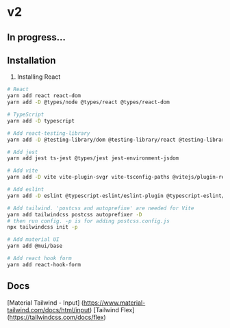 # v2

## In progress...

## Installation

1. Installing React

```bash
# React
yarn add react react-dom
yarn add -D @types/node @types/react @types/react-dom

# TypeScript
yarn add -D typescript

# Add react-testing-library
yarn add -D @testing-library/dom @testing-library/react @testing-library/user-event

# Add jest
yarn add jest ts-jest @types/jest jest-environment-jsdom

# Add vite
yarn add -D vite vite-plugin-svgr vite-tsconfig-paths @vitejs/plugin-react

# Add eslint
yarn add -D eslint @typescript-eslint/eslint-plugin @typescript-eslint/parser eslint-config-airbnb eslint-config-prettier eslint-import-resolver-typescript eslint-plugin-import eslint-plugin-jest eslint-plugin-jsx-a11y eslint-plugin-prettier eslint-plugin-react eslint-plugin-react-hooks eslint-plugin-simple-import-sort prettier pretty-quick

# Add tailwind. 'postcss and autoprefixe' are needed for Vite
yarn add tailwindcss postcss autoprefixer -D
# then run config. -p is for adding postcss.config.js
npx tailwindcss init -p

# Add material UI
yarn add @mui/base

# Add react hook form
yarn add react-hook-form
```

## Docs

[Material Tailwind - Input] (https://www.material-tailwind.com/docs/html/input)
[Tailwind Flex] (https://tailwindcss.com/docs/flex)
